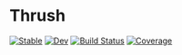 # Thrush

[![Stable](https://img.shields.io/badge/docs-stable-blue.svg)](https://peterahrens.github.io/Thrush.jl/stable)
[![Dev](https://img.shields.io/badge/docs-dev-blue.svg)](https://peterahrens.github.io/Thrush.jl/dev)
[![Build Status](https://github.com/peterahrens/Thrush.jl/workflows/CI/badge.svg)](https://github.com/peterahrens/Thrush.jl/actions)
[![Coverage](https://codecov.io/gh/peterahrens/Thrush.jl/branch/master/graph/badge.svg)](https://codecov.io/gh/peterahrens/Thrush.jl)
